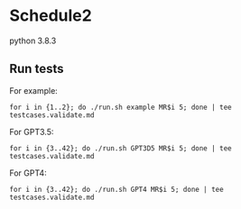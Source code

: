 # Schedule2

python 3.8.3

## Run tests

For example:

```shell
for i in {1..2}; do ./run.sh example MR$i 5; done | tee testcases.validate.md
```

For GPT3.5:

```shell
for i in {3..42}; do ./run.sh GPT3D5 MR$i 5; done | tee testcases.validate.md
```

For GPT4:

```shell
for i in {3..42}; do ./run.sh GPT4 MR$i 5; done | tee testcases.validate.md
```